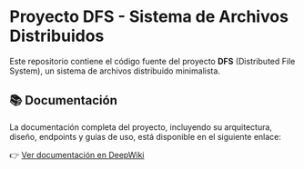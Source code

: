# Proyecto DFS - Sistema de Archivos Distribuidos

Este repositorio contiene el código fuente del proyecto **DFS** (Distributed File System), un sistema de archivos distribuido minimalista.

## 📚 Documentación

La documentación completa del proyecto, incluyendo su arquitectura, diseño, endpoints y guías de uso, está disponible en el siguiente enlace:

👉 [Ver documentación en DeepWiki](https://deepwiki.com/sebastianforero1/dfs)
